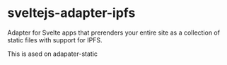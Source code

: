 # sveltejs-adapter-ipfs

Adapter for Svelte apps that prerenders your entire site as a collection of static files with support for IPFS.

This is ased on adapater-static
